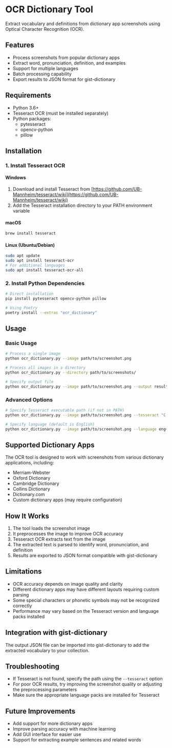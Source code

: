 # OCR Dictionary Tool

Extract vocabulary and definitions from dictionary app screenshots using Optical Character Recognition (OCR).

## Features

- Process screenshots from popular dictionary apps
- Extract word, pronunciation, definition, and examples
- Support for multiple languages
- Batch processing capability
- Export results to JSON format for gist-dictionary

## Requirements

- Python 3.6+
- Tesseract OCR (must be installed separately)
- Python packages:
  - pytesseract
  - opencv-python
  - pillow

## Installation

### 1. Install Tesseract OCR

#### Windows
1. Download and install Tesseract from [https://github.com/UB-Mannheim/tesseract/wiki](https://github.com/UB-Mannheim/tesseract/wiki)
2. Add the Tesseract installation directory to your PATH environment variable

#### macOS
```bash
brew install tesseract
```

#### Linux (Ubuntu/Debian)
```bash
sudo apt update
sudo apt install tesseract-ocr
# For additional languages
sudo apt install tesseract-ocr-all
```

### 2. Install Python Dependencies

```bash
# Direct installation
pip install pytesseract opencv-python pillow

# Using Poetry
poetry install --extras "ocr_dictionary"
```

## Usage

### Basic Usage

```bash
# Process a single image
python ocr_dictionary.py --image path/to/screenshot.png

# Process all images in a directory
python ocr_dictionary.py --directory path/to/screenshots/

# Specify output file
python ocr_dictionary.py --image path/to/screenshot.png --output results.json
```

### Advanced Options

```bash
# Specify Tesseract executable path (if not in PATH)
python ocr_dictionary.py --image path/to/screenshot.png --tesseract "C:\Program Files\Tesseract-OCR\tesseract.exe"

# Specify language (default is English)
python ocr_dictionary.py --image path/to/screenshot.png --language eng+fra
```

## Supported Dictionary Apps

The OCR tool is designed to work with screenshots from various dictionary applications, including:

- Merriam-Webster
- Oxford Dictionary
- Cambridge Dictionary
- Collins Dictionary
- Dictionary.com
- Custom dictionary apps (may require configuration)

## How It Works

1. The tool loads the screenshot image
2. It preprocesses the image to improve OCR accuracy
3. Tesseract OCR extracts text from the image
4. The extracted text is parsed to identify word, pronunciation, and definition
5. Results are exported to JSON format compatible with gist-dictionary

## Limitations

- OCR accuracy depends on image quality and clarity
- Different dictionary apps may have different layouts requiring custom parsing
- Some special characters or phonetic symbols may not be recognized correctly
- Performance may vary based on the Tesseract version and language packs installed

## Integration with gist-dictionary

The output JSON file can be imported into gist-dictionary to add the extracted vocabulary to your collection.

## Troubleshooting

- If Tesseract is not found, specify the path using the `--tesseract` option
- For poor OCR results, try improving the screenshot quality or adjusting the preprocessing parameters
- Make sure the appropriate language packs are installed for Tesseract

## Future Improvements

- Add support for more dictionary apps
- Improve parsing accuracy with machine learning
- Add GUI interface for easier use
- Support for extracting example sentences and related words